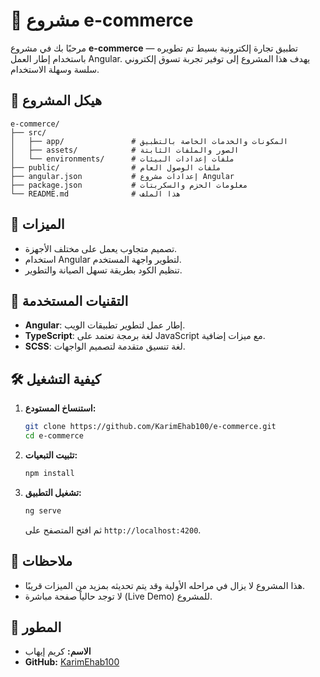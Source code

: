 
# 🛒 مشروع e-commerce

مرحبًا بك في مشروع **e-commerce** — تطبيق تجارة إلكترونية بسيط تم تطويره باستخدام إطار العمل Angular. يهدف هذا المشروع إلى توفير تجربة تسوق إلكتروني سلسة وسهلة الاستخدام.

## 📁 هيكل المشروع

```
e-commerce/
├── src/
│   ├── app/               # المكونات والخدمات الخاصة بالتطبيق
│   ├── assets/            # الصور والملفات الثابتة
│   └── environments/      # ملفات إعدادات البيئات
├── public/                # ملفات الوصول العام
├── angular.json           # إعدادات مشروع Angular
├── package.json           # معلومات الحزم والسكربتات
└── README.md              # هذا الملف
```

## 🚀 الميزات

- تصميم متجاوب يعمل على مختلف الأجهزة.
- استخدام Angular لتطوير واجهة المستخدم.
- تنظيم الكود بطريقة تسهل الصيانة والتطوير.

## 🧰 التقنيات المستخدمة

- **Angular**: إطار عمل لتطوير تطبيقات الويب.
- **TypeScript**: لغة برمجة تعتمد على JavaScript مع ميزات إضافية.
- **SCSS**: لغة تنسيق متقدمة لتصميم الواجهات.

## 🛠️ كيفية التشغيل

1. **استنساخ المستودع:**

   ```bash
   git clone https://github.com/KarimEhab100/e-commerce.git
   cd e-commerce
   ```

2. **تثبيت التبعيات:**

   ```bash
   npm install
   ```

3. **تشغيل التطبيق:**

   ```bash
   ng serve
   ```

   ثم افتح المتصفح على `http://localhost:4200`.

## 📌 ملاحظات

- هذا المشروع لا يزال في مراحله الأولية وقد يتم تحديثه بمزيد من الميزات قريبًا.
- لا توجد حالياً صفحة مباشرة (Live Demo) للمشروع.

## 👤 المطور

- **الاسم:** كريم إيهاب
- **GitHub:** [KarimEhab100](https://github.com/KarimEhab100)
